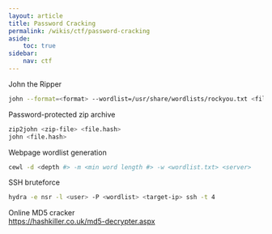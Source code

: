 ```yaml
---
layout: article
title: Password Cracking
permalink: /wikis/ctf/password-cracking
aside:
    toc: true
sidebar:
    nav: ctf
---
```


John the Ripper
```bash
john --format=<format> --wordlist=/usr/share/wordlists/rockyou.txt <file>
```

Password-protected zip archive
```bash
zip2john <zip-file> <file.hash>
john <file.hash>
```

Webpage wordlist generation 
```bash
cewl -d <depth #> -m <min word length #> -w <wordlist.txt> <server> 
```
 
SSH bruteforce 
```bash
hydra -e nsr -l <user> -P <wordlist> <target-ip> ssh -t 4 
```
 
Online MD5 cracker<br>
<a href="https://hashkiller.co.uk/md5-decrypter.aspx" target="_blank">https://hashkiller.co.uk/md5-decrypter.aspx<a>